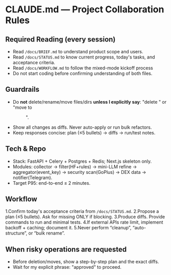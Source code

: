 # CLAUDE.md — Project Collaboration Rules

## Required Reading (every session)
- Read `/docs/BRIEF.md` to understand product scope and users.
- Read `/docs/STATUS.md` to know current progress, today's tasks, and acceptance criteria.
- Read `/docs/WORKFLOW.md` to follow the mixed-mode kickoff process
- Do not start coding before confirming understanding of both files.

## Guardrails
- Do **not** delete/rename/move files/dirs **unless I explicitly say**: "delete <file>" or "move <file> to <dir>".
- Show all changes as diffs. Never auto-apply or run bulk refactors.
- Keep responses concise: plan (≤5 bullets) → diffs → run/test notes.

## Tech & Repo
- Stack: FastAPI + Celery + Postgres + Redis; Next.js skeleton only.
- Modules: collector → filter(HF+rules) → mini-LLM refine → aggregator(event_key) → security scan(GoPlus) → DEX data → notifier(Telegram).
- Target P95: end-to-end ≤ 2 minutes.

## Workflow
1.Confirm today's acceptance criteria from `/docs/STATUS.md`.
2.Propose a plan (≤5 bullets). Ask for missing ONLY if blocking.
3.Produce diffs. Provide commands to run and minimal tests.
4.If external APIs rate limit, implement backoff + caching; document it.
5.Never perform “cleanup”, “auto-structure”, or “bulk rename”.

## When risky operations are requested
- Before deletion/moves, show a step-by-step plan and the exact diffs.
- Wait for my explicit phrase: "approved" to proceed.